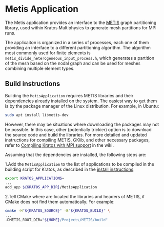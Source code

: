 # Metis Application

The Metis application provides an interface to the
[METIS](https://github.com/KarypisLab/METIS) graph partitioning library,
used within Kratos Multiphysics to generate mesh partitions for MPI runs.

The applicaiton is organized in a series of processes, each one of them providing an interface to a different partitioning algorithm.
The algorithm most commonly used for finite elements is `metis_divide_heterogeneous_input_process.h`,
which generates a partition of the mesh based on the nodal graph and can be used for meshes combining multiple element types.

## Build instructions

Building the `MetisApplication` requires METIS libraries and their dependencies already installed on the system.
The easiest way to get them is by the package manager of the Linux distribution.
For example, in Ubuntu:

```bash
sudo apt install libmetis-dev
```

However, there may be situations where downloading the packages may not be possible.
In this case, other (potentially trickier) option is to download the source code and build the libraries.
For more detailed and updated instructions for compiling METIS, GKlib, and other necessary packages,
refer to [Compiling Kratos with MPI support](https://github.com/KratosMultiphysics/Kratos/wiki/Compiling-Kratos-with-MPI-support) in the wiki.

Assuming that the dependencies are installed, the following steps are:

1.Add the `MetisApplication` to the list of applications to be compiled in the building script for Kratos,
as described in the [install instructions](https://github.com/KratosMultiphysics/Kratos/blob/master/INSTALL.md#adding-applications).

```bash
export KRATOS_APPLICATIONS=
...
add_app ${KRATOS_APP_DIR}/MetisApplication
```

2.Tell CMake where are located the libraries and headers of METIS, if CMake does not find them automatically. For example:

```bash
cmake -H"${KRATOS_SOURCE}" -B"${KRATOS_BUILD}" \
...
-DMETIS_ROOT_DIR="${HOME}/Projects/METIS/build"
```
